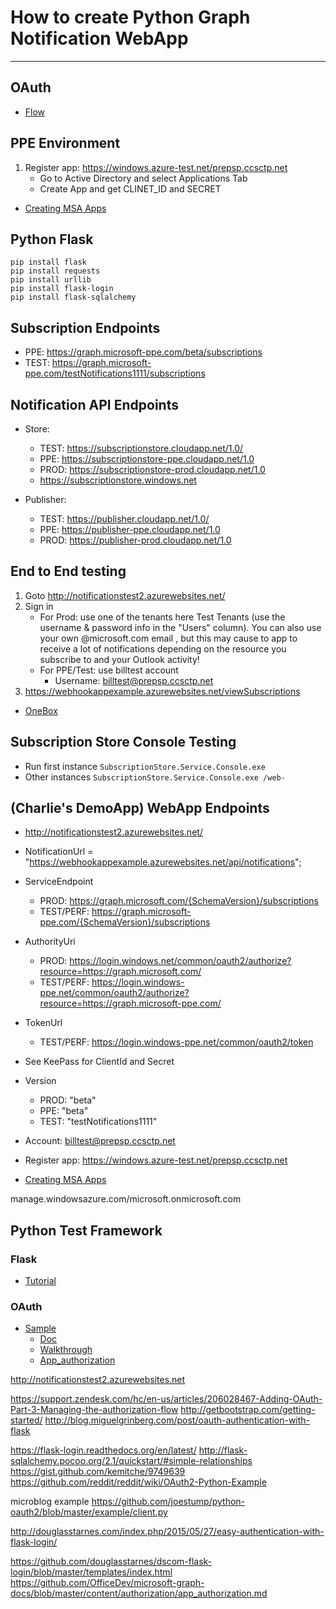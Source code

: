 # How to create Python Graph Notification WebApp #

----------
## OAuth ##
* [Flow](https://github.com/OfficeDev/microsoft-graph-docs/blob/master/content/authorization/app_authorization.md)

## PPE Environment ##
1. Register app: https://windows.azure-test.net/prepsp.ccsctp.net
    * Go to Active Directory and select Applications Tab
    * Create App and get CLINET_ID and SECRET

* [Creating MSA Apps](https://msft.spoppe.com/sites/Identity/MSODS/_layouts/OneNote.aspx?id=%2Fsites%2FIdentity%2FMSODS%2FSitePages%2FMSODS%20Handbook&wd=target%28Components%2FMSA-AAD%20Convergence.one%7C97D0AD69-FD46-4E42-816B-F8445A135CC1%2FCreating%20MSA%20Applications%7C4DF8D291-389E-4F7F-8FFA-87F7E761840E%2F%29)



## Python Flask ##
~~~
pip install flask
pip install requests
pip install urllib
pip install flask-login
pip install flask-sqlalchemy
~~~


## Subscription Endpoints ##
* PPE: https://graph.microsoft-ppe.com/beta/subscriptions
* TEST: https://graph.microsoft-ppe.com/testNotifications1111/subscriptions 

## Notification API Endpoints ##
* Store:
    * TEST: https://subscriptionstore.cloudapp.net/1.0/ 
    * PPE: https://subscriptionstore-ppe.cloudapp.net/1.0
    * PROD: https://subscriptionstore-prod.cloudapp.net/1.0 
    * https://subscriptionstore.windows.net

* Publisher:
    * TEST: https://publisher.cloudapp.net/1.0/ 
    * PPE: https://publisher-ppe.cloudapp.net/1.0
    * PROD: https://publisher-prod.cloudapp.net/1.0


## End to End testing ##
1. Goto http://notificationstest2.azurewebsites.net/
1. Sign in 
	* For Prod: use one of the tenants here Test Tenants (use the username & password info in the "Users" column). You can also use your own @microsoft.com email , but this may cause to app to receive a lot of notifications depending on the resource you subscribe to and your Outlook activity!
	* For PPE/Test: use billtest account
		* Username: billtest@prepsp.ccsctp.net
2. https://webhookappexample.azurewebsites.net/viewSubscriptions



* [OneBox](http://adbuild/deploy/Topologies_OneBox.aspx)



## Subscription Store Console Testing ##
* Run first instance `SubscriptionStore.Service.Console.exe`
* Other instances `SubscriptionStore.Service.Console.exe /web-`


## (Charlie's DemoApp) WebApp Endpoints ##
* http://notificationstest2.azurewebsites.net/

* NotificationUrl = "https://webhookappexample.azurewebsites.net/api/notifications";

* ServiceEndpoint
    * PROD: https://graph.microsoft.com/{SchemaVersion}/subscriptions
    * TEST/PERF: https://graph.microsoft-ppe.com/{SchemaVersion}/subscriptions

* AuthorityUri 
    * PROD: https://login.windows.net/common/oauth2/authorize?resource=https://graph.microsoft.com/
    * TEST/PERF: https://login.windows-ppe.net/common/oauth2/authorize?resource=https://graph.microsoft-ppe.com/
    

* TokenUrl
    * TEST/PERF: https://login.windows-ppe.net/common/oauth2/token

* See KeePass for ClientId and Secret

* Version
    * PROD: "beta"
    * PPE: "beta"
    * TEST: "testNotifications1111"

* Account: billtest@prepsp.ccsctp.net

* Register app: https://windows.azure-test.net/prepsp.ccsctp.net

* [Creating MSA Apps](https://msft.spoppe.com/sites/Identity/MSODS/_layouts/OneNote.aspx?id=%2Fsites%2FIdentity%2FMSODS%2FSitePages%2FMSODS%20Handbook&wd=target%28Components%2FMSA-AAD%20Convergence.one%7C97D0AD69-FD46-4E42-816B-F8445A135CC1%2FCreating%20MSA%20Applications%7C4DF8D291-389E-4F7F-8FFA-87F7E761840E%2F%29)


manage.windowsazure.com/microsoft.onmicrosoft.com


## Python Test Framework ##
### Flask ###
* [Tutorial](http://blog.miguelgrinberg.com/post/the-flask-mega-tutorial-part-i-hello-world)
### OAuth ###
* [Sample](https://github.com/OfficeDev/O365-Python-Microsoft-Graph-Connect/blob/master/connect/auth_helper.py)
    * [Doc](http://graph.microsoft.io/docs/platform/python)
    * [Walkthrough](https://graph.microsoft.io/docs/platform/rest)
    * [App_authorization](https://github.com/OfficeDev/microsoft-graph-docs/blob/master/content/authorization/app_authorization.md)


http://notificationstest2.azurewebsites.net

https://support.zendesk.com/hc/en-us/articles/206028467-Adding-OAuth-Part-3-Managing-the-authorization-flow
http://getbootstrap.com/getting-started/
http://blog.miguelgrinberg.com/post/oauth-authentication-with-flask

https://flask-login.readthedocs.org/en/latest/
http://flask-sqlalchemy.pocoo.org/2.1/quickstart/#simple-relationships
https://gist.github.com/kemitche/9749639
https://github.com/reddit/reddit/wiki/OAuth2-Python-Example

microblog example https://github.com/joestump/python-oauth2/blob/master/example/client.py

http://douglasstarnes.com/index.php/2015/05/27/easy-authentication-with-flask-login/

https://github.com/douglasstarnes/dscom-flask-login/blob/master/templates/index.html
https://github.com/OfficeDev/microsoft-graph-docs/blob/master/content/authorization/app_authorization.md